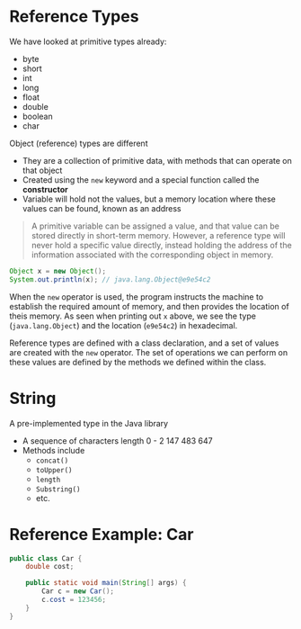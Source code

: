 # Reference Types

We have looked at primitive types already:

- byte
- short
- int
- long
- float
- double
- boolean
- char

Object (reference) types are different

- They are a collection of primitive data, with methods that can operate on that object
- Created using the `new` keyword and a special function called the **constructor**
- Variable will hold not the values, but a memory location where these values can be found, known as an address

> A primitive variable can be assigned a value, and that value can be stored directly in short-term memory. However, a reference type will never hold a specific value directly, instead holding the address of the information associated with the corresponding object in memory.

```java
Object x = new Object();
System.out.println(x); // java.lang.Object@e9e54c2
```

When the `new` operator is used, the program instructs the machine to establish the required amount of memory, and then provides the location of theis memory. As seen when printing out `x` above, we see the type (`java.lang.Object`) and the location (`e9e54c2`) in hexadecimal.

Reference types are defined with a class declaration, and a set of values are created with the `new` operator. The set of operations we can perform on these values are defined by the methods we defined within the class.

# String

A pre-implemented type in the Java library

- A sequence of characters length 0 - 2 147 483 647
- Methods include
  - `concat()`
  - `toUpper()`
  - `length`
  - `Substring()`
  - etc.

# Reference Example: Car

```java
public class Car {
    double cost;

    public static void main(String[] args) {
        Car c = new Car();
        c.cost = 123456;
    }
}
```
